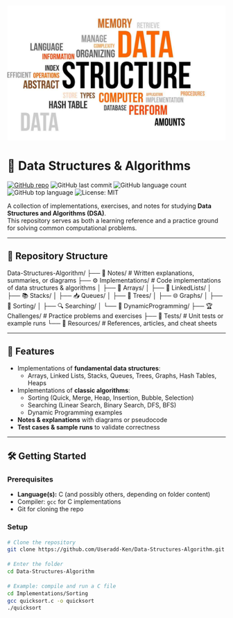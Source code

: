 <p align="center">
  <img src="/img/What-is-Data-Structures-and-Algorithms.jpg" alt="Data Structures and Algorithms Banner" width="800"/>
</p>

# 📘 Data Structures & Algorithms

[![GitHub repo](https://img.shields.io/badge/repo-Useradd--Ken%2FData--Structures--Algorithm-blue?style=flat-square&logo=github)](https://github.com/Useradd-Ken/Data-Structures-Algorithm)
![GitHub last commit](https://img.shields.io/github/last-commit/Useradd-Ken/Data-Structures-Algorithm?style=flat-square)
![GitHub language count](https://img.shields.io/github/languages/count/Useradd-Ken/Data-Structures-Algorithm?style=flat-square)
![GitHub top language](https://img.shields.io/github/languages/top/Useradd-Ken/Data-Structures-Algorithm?style=flat-square&color=brightgreen)
![License: MIT](https://img.shields.io/badge/License-MIT-yellow.svg?style=flat-square)

A collection of implementations, exercises, and notes for studying **Data Structures and Algorithms (DSA)**.  
This repository serves as both a learning reference and a practice ground for solving common computational problems.

---




## 📂 Repository Structure

Data-Structures-Algorithm/
├── 📘 Notes/ # Written explanations, summaries, or diagrams
├── ⚙️ Implementations/ # Code implementations of data structures & algorithms
│ ├── 📑 Arrays/
│ ├── 🔗 LinkedLists/
│ ├── 📚 Stacks/
│ ├── 📥 Queues/
│ ├── 🌳 Trees/
│ ├── 🌐 Graphs/
│ ├── 🔢 Sorting/
│ ├── 🔍 Searching/
│ └── 🧩 DynamicProgramming/
├── 🏆 Challenges/ # Practice problems and exercises
├── 🧪 Tests/ # Unit tests or example runs
└── 📂 Resources/ # References, articles, and cheat sheets



---

## 🚀 Features

- Implementations of **fundamental data structures**:
  - Arrays, Linked Lists, Stacks, Queues, Trees, Graphs, Hash Tables, Heaps
- Implementations of **classic algorithms**:
  - Sorting (Quick, Merge, Heap, Insertion, Bubble, Selection)
  - Searching (Linear Search, Binary Search, DFS, BFS)
  - Dynamic Programming examples
- **Notes & explanations** with diagrams or pseudocode
- **Test cases & sample runs** to validate correctness

---

## 🛠 Getting Started

### Prerequisites

- **Language(s):** C (and possibly others, depending on folder content)  
- Compiler: `gcc` for C implementations  
- Git for cloning the repo

### Setup

```bash
# Clone the repository
git clone https://github.com/Useradd-Ken/Data-Structures-Algorithm.git

# Enter the folder
cd Data-Structures-Algorithm

# Example: compile and run a C file
cd Implementations/Sorting
gcc quicksort.c -o quicksort
./quicksort

```


